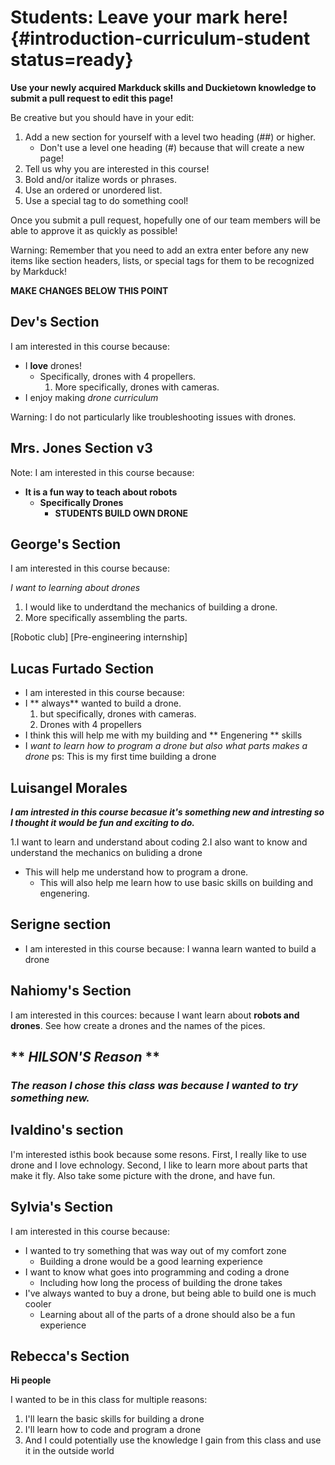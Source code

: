 # Students: Leave your mark here! {#introduction-curriculum-student status=ready}

**Use your newly acquired Markduck skills and Duckietown knowledge to submit a pull request to edit this page!**

Be creative but you should have in your edit:

1. Add a new section for yourself with a level two heading (##) or higher.
    - Don't use a level one heading (#) because that will create a new page!
2. Tell us why you are interested in this course!
3. Bold and/or italize words or phrases.
4. Use an ordered or unordered list.
5. Use a special tag to do something cool!

Once you submit a pull request, hopefully one of our team members will be able to approve it as quickly as possible! 

Warning: Remember that you need to add an extra enter before any new items like section headers, lists, or special tags for them to be recognized by Markduck!

**__MAKE CHANGES BELOW THIS POINT__**

<!-- this is a comment; it will not appear in the outputted online book -->

## Dev's Section

I am interested in this course because:

- I **love** drones!
    - Specifically, drones with 4 propellers.
        1. More specifically, drones with cameras.
- I enjoy making _drone curriculum_

Warning: I do not particularly like troubleshooting issues with drones.

## Mrs. Jones Section v3

Note: I am interested in this course because:

- **__It is a fun way to teach about robots__**
    - __Specifically Drones__
        - **STUDENTS BUILD OWN DRONE**

## George's Section

I am interested in this course because:

_I want to learning about drones_

1. I would like to underdtand the mechanics of building a drone.
2. More specifically assembling the parts.
    
[Robotic club] [Pre-engineering internship]

## Lucas Furtado Section

- I am interested in this course because: 
- I ** always** wanted to build a drone. 
    1. but specifically, drones with cameras.
    2. Drones with 4 propellers 
- I think this will help me with my building and ** Engenering ** skills 
- I _want to learn how to program a drone but also what parts makes a drone_ 
ps: This is my first time building a drone 


## Luisangel Morales
**_I am intrested in this course becasue it's something new and intresting so I thought it would be fun and exciting to do._**

1.I want to learn and understand about coding 
2.I also want to know and understand  the mechanics on buliding a drone 

- This will help me understand how to program a drone. 
    - This will also help me learn how to use basic skills on building and engenering.


## Serigne section

- I am interested in this course because: I wanna learn wanted to build a drone

## Nahiomy's Section
  
I am interested in this cources:
because I want learn about **robots and drones**. See how create a drones and the names of the pices.

## ** _HILSON'S Reason_ **

### _The reason I chose this class was because I wanted to try something new._


## Ivaldino's section
  
  I'm interested isthis book because some resons. 
  First, I really like to use drone and I love echnology.
  Second, I like to learn more about parts that make it fly.
  Also take some picture with the drone, and have fun.
  
## Sylvia's Section

I am interested in this course because:

- I wanted to try something that was way out of my comfort zone
    - Building a drone would be a good learning experience
- I want to know what goes into programming and coding a drone
    - Including how long the process of building the drone takes
- I've always wanted to buy a drone, but being able to build one is much cooler
    - Learning about all of the parts of a drone should also be a fun experience

## Rebecca's Section

**Hi people**

I wanted to be in this class for multiple reasons:

1. I'll learn the basic skills for building a drone
2. I'll learn how to code and program a drone
3. And I could potentially use the knowledge I gain from this class and use it in the outside world
